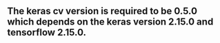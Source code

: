 ## The keras cv version is required to be 0.5.0 which depends on the keras version 2.15.0 and tensorflow 2.15.0.
